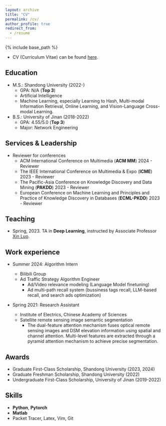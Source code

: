 ```yaml
---
layout: archive
title: "CV"
permalink: /cv/
author_profile: true
redirect_from:
  - /resume
---
```


{% include base_path %}

* CV (Curriculum Vitae) can be found [here](../ownhtml/cv_html_page.html).


Education
------
* M.S.: Shandong University (2022-)
  * GPA: N/A (<strong>Top 3</strong>)
  * Artificial Intelligence
  * Machine Learning, especially Learning to Hash, Multi-modal Information Retrieval, Online Learning, and Vision-Language Cross-modal Learning.
* B.S.: University of Jinan (2018-2022)
  * GPA: 4.55/5.0 (<strong>Top 3</strong>)
  * Major: Network Engineering



Services & Leadership
------
<!-- * Reviewer for journals
  * IEEE Transactions on ... -->

* Reviewer for conferences
  * ACM International Conference on Multimedia (**ACM MM**) 2024 - Reviewer
  * The IEEE International Conference on Multimedia & Expo (**ICME**) 2023 - Reviewer
  * The Pacific-Asia Conference on Knowledge Discovery and Data Mining (**PAKDD**) 2023 - Reviewer
  * European Conference on Machine Learning and Principles and Practice of Knowledge Discovery in Databases (**ECML-PKDD**) 2023 - Reviewer

Teaching
------

* Spring, 2023. TA in **Deep Learning**, instructed by Associate Professor <a href="https://faculty.sdu.edu.cn/luoxin/zh_CN/index.htm">Xin Luo</a>. 



Work experience
------
* Summer 2024: Algorithm Intern
  * Bilibili Group
  * Ad Traffic Strategy Algorithm Engineer
    * Ad/Video relevance modeling (Language Model finetuning)
    * Ad multi-path recall system (bussiness tags recall, LLM-based recall, and search ads optimization)

* Spring 2021: Research Assistant
  * Institute of Electrics, Chinese Academy of Sciences
  * Satellite remote sensing image semantic segmentation
    * The dual-feature attention mechanism fuses optical remote sensing images and DSM elevation information using spatial and channel attention. Multi-level features are extracted through a pyramid attention mechanism to achieve precise segmentation.


Awards
------
<!-- * XXX social Scholarship (2024)-->
* Graduate First-Class Scholarship, Shandong University (2023, 2024)
* Graduate Freshman Scholarship, Shandong University (2022)
* Undergraduate First-Class Scholarship, University of Jinan (2019-2022)

Skills
------
* **Python**, **Pytorch**
* **Matlab**
* Packet Tracer, Latex, Vim, Git

